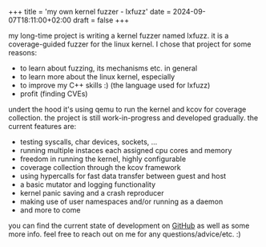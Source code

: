 +++
title = 'my own kernel fuzzer - lxfuzz'
date = 2024-09-07T18:11:00+02:00
draft = false
+++

my long-time project is writing a kernel fuzzer named lxfuzz. it is a coverage-guided fuzzer for the linux kernel. I chose that project for some reasons:
- to learn about fuzzing, its mechanisms etc. in general
- to learn more about the linux kernel, especially 
- to improve my C++ skills :) (the language used for lxfuzz)
- profit (finding CVEs)

undert the hood it's using qemu to run the kernel and kcov for coverage collection.
the project is still work-in-progress and developed gradually.
the current features are:
- testing syscalls, char devices, sockets, ...
- running multiple instaces each assigned cpu cores and memory
- freedom in running the kernel, highly configurable
- coverage collection through the kcov framework
- using hypercalls for fast data transfer between guest and host
- a basic mutator and logging functionality
- kernel panic saving and a crash reproducer
- making use of user namespaces and/or running as a daemon
- and more to come

you can find the current state of development on [GitHub](https://github.com/b17fr13nds/lxfuzz) as well as some more info. 
feel free to reach out on me for any questions/advice/etc. :)